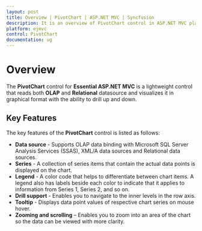 ```yaml
---
layout: post
title: Overview | PivotChart | ASP.NET MVC | Syncfusion
description: It is an overview of PivotChart control in ASP.NET MVC platform. PivotChart visualizes relational and OLAP data sources in a graphical format
platform: ejmvc
control: PivotChart
documentation: ug
---
```


# Overview

The **PivotChart** control for **Essential ASP.NET MVC** is a lightweight control that reads both **OLAP** and **Relational** datasource and visualizes it in graphical format with the ability to drill up and down.

## Key Features

The key features of the **PivotChart** control is listed as follows:

* **Data source** - Supports OLAP data binding with Microsoft SQL Server Analysis Services (SSAS), XML/A data sources and Relational data sources.
* **Series** - A collection of series items that contain the actual data points is displayed on the chart.
* **Legend** - A color code that helps to differentiate between chart items. A legend also has labels beside each color to indicate that it applies to information from Series 1, Series 2, and so on.
* **Drill support** - Enables you to navigate to the inner levels in the row axis. 
* **Tooltip** - Displays data point values of respective chart series on mouse hover.
* **Zooming and scrolling** – Enables you to zoom into an area of the chart so the data can be viewed with more clarity.